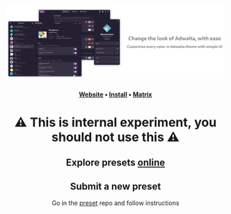 <div align="center">
<a href="https://github.com/GradienceTeam/Gradience">
  <h1>
    <img src="https://github.com/GradienceTeam/Design/blob/main/Covers/cover.png"/>
  </h1>
</a>
<h4>
  <p>
    <a href="https://gradienceteam.github.io/">Website</a> •
    <a href="https://github.com/GradienceTeam/Gradience/tree/main#building-and-installing">Install</a> •
    <a href="https://matrix.to/#/#Gradience:matrix.org">Matrix</a>
  </p>
  </h4>
  
# ⚠️ This is internal experiment, you should not use this ⚠️
  
## Explore presets [online]()

## Submit a new preset

Go in the [preset](Https://GitHub.com/gradience-presets/preset) repo and follow instructions 
